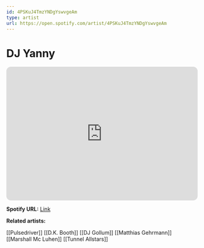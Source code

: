 ```yaml
---
id: 4PSKuJ4TmzYNDgYswvgeAm
type: artist
url: https://open.spotify.com/artist/4PSKuJ4TmzYNDgYswvgeAm
---
```

# DJ Yanny

<iframe style="border-radius:12px" src="https://open.spotify.com/embed/artist/4PSKuJ4TmzYNDgYswvgeAm" width="100%" height="352" frameBorder="0" allowfullscreen="" allow="autoplay; clipboard-write; encrypted-media; fullscreen; picture-in-picture" loading="lazy"></iframe>

**Spotify URL:** [Link](https://open.spotify.com/artist/4PSKuJ4TmzYNDgYswvgeAm)

**Related artists:**

[[Pulsedriver]]
[[D.K. Booth]]
[[DJ Gollum]]
[[Matthias Gehrmann]]
[[Marshall Mc Luhen]]
[[Tunnel Allstars]]
